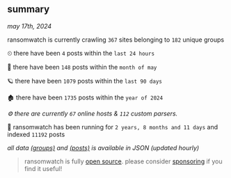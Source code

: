 
## summary
_may 17th, 2024_

ransomwatch is currently crawling `367` sites belonging to `182` unique groups

⏲ there have been `4` posts within the `last 24 hours`

🦈 there have been `148` posts within the `month of may`

🪐 there have been `1079` posts within the `last 90 days`

🏚 there have been `1735` posts within the `year of 2024`

_⚙️ there are currently `67` online hosts & `112` custom parsers._

🦕 ransomwatch has been running for `2 years, 8 months and 11 days` and indexed `11192` posts

_all data  [(groups)](http://ransomwhat.telemetry.ltd/groups) and [(posts)](http://ransomwhat.telemetry.ltd/posts) is available in JSON (updated hourly)_

> ransomwatch is fully [open source](https://github.com/joshhighet/ransomwatch#ransomwatch--). please consider [sponsoring](https://github.com/sponsors/joshhighet) if you find it useful!
